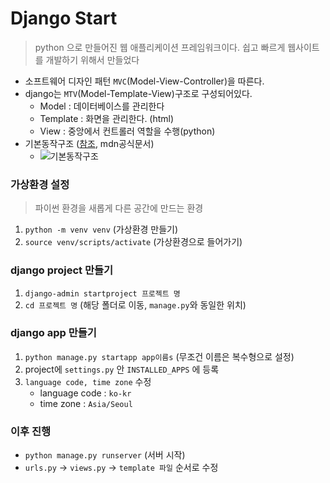 # Django Start

> python 으로 만들어진 웹 애플리케이션 프레임워크이다. 쉽고 빠르게 웹사이트를 개발하기 위해서 만들었다

- 소프트웨어 디자인 패턴 `MVC`(Model-View-Controller)을 따른다.
- django는 `MTV`(Model-Template-View)구조로 구성되어있다.
  - Model : 데이터베이스를 관리한다
  - Template : 화면을 관리한다. (html)
  - View : 중앙에서 컨트롤러 역할을 수행(python)
- 기본동작구조 ([참조](https://mdn.mozillademos.org/files/13931/basic-django.png), mdn공식문서)
  - ![기본동작구조](https://mdn.mozillademos.org/files/13931/basic-django.png)

### 가상환경 설정

> 파이썬 환경을 새롭게 다른 공간에 만드는 환경

1. `python -m venv venv` (가상환경 만들기)
2. `source venv/scripts/activate` (가상환경으로 들어가기)

### django project 만들기

1. `django-admin startproject 프로젝트 명` 
2. `cd 프로젝트 명` (해당 폴더로 이동, `manage.py`와 동일한 위치)



### django app 만들기

1. `python manage.py startapp app이름s` (무조건 이름은 복수형으로 설정)
2. project에 `settings.py` 안  `INSTALLED_APPS` 에 등록
3. `language code, time zone` 수정
   - language code : `ko-kr`
   - time zone : `Asia/Seoul`



### 이후 진행

- `python manage.py runserver` (서버 시작)
- `urls.py` -> `views.py` -> `template 파일` 순서로 수정